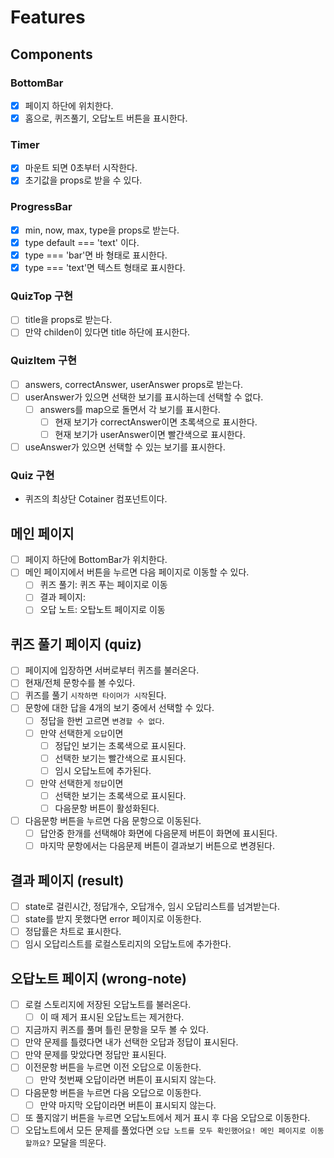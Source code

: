# Features

## Components

### BottomBar

- [x] 페이지 하단에 위치한다.
- [x] 홈으로, 퀴즈풀기, 오답노트 버튼을 표시한다.

### Timer

- [x] 마운트 되면 0초부터 시작한다.
- [x] 초기값을 props로 받을 수 있다.

### ProgressBar

- [x] min, now, max, type을 props로 받는다.
- [x] type default === 'text' 이다.
- [x] type === 'bar'면 바 형태로 표시한다.
- [x] type === 'text'면 텍스트 형태로 표시한다.

### QuizTop 구현

- [ ] title을 props로 받는다.
- [ ] 만약 childen이 있다면 title 하단에 표시한다.

### QuizItem 구현

- [ ] answers, correctAnswer, userAnswer props로 받는다.
- [ ] userAnswer가 있으면 선택한 보기를 표시하는데 선택할 수 없다.
  - [ ] answers를 map으로 돌면서 각 보기를 표시한다.
    - [ ] 현재 보기가 correctAnswer이면 초록색으로 표시한다.
    - [ ] 현재 보기가 userAnswer이면 빨간색으로 표시한다.
- [ ] useAnswer가 있으면 선택할 수 있는 보기를 표시한다.

### Quiz 구현

- 퀴즈의 최상단 Cotainer 컴포넌트이다.

## 메인 페이지

- [ ] 페이지 하단에 BottomBar가 위치한다.
- [ ] 메인 페이지에서 버튼을 누르면 다음 페이지로 이동할 수 있다.
  - [ ] 퀴즈 풀기: 퀴즈 푸는 페이지로 이동
  - [ ] 결과 페이지:
  - [ ] 오답 노트: 오탑노트 페이지로 이동

## 퀴즈 풀기 페이지 (quiz)

- [ ] 페이지에 입장하면 서버로부터 퀴즈를 불러온다.
- [ ] 현재/전체 문항수를 볼 수있다.
- [ ] 퀴즈를 풀기 `시작하면 타이머가 시작`된다.
- [ ] 문항에 대한 답을 4개의 보기 중에서 선택할 수 있다.
  - [ ] 정답을 한번 고르면 `변경할 수 없다`.
  - [ ] 만약 선택한게 `오답`이면
    - [ ] 정답인 보기는 초록색으로 표시된다.
    - [ ] 선택한 보기는 빨간색으로 표시된다.
    - [ ] 임시 오답노트에 추가된다.
  - [ ] 만약 선택한게 `정답`이면
    - [ ] 선택한 보기는 초록색으로 표시된다.
    - [ ] 다음문항 버튼이 활성화된다.
- [ ] 다음문항 버튼을 누르면 다음 문항으로 이동된다.
  - [ ] 답안중 한개를 선택해야 화면에 다음문제 버튼이 화면에 표시된다.
  - [ ] 마지막 문항에서는 다음문제 버튼이 결과보기 버튼으로 변경된다.

## 결과 페이지 (result)

- [ ] state로 걸린시간, 정답개수, 오답개수, 임시 오답리스트를 넘겨받는다.
- [ ] state를 받지 못했다면 error 페이지로 이동한다.
- [ ] 정답률은 차트로 표시한다.
- [ ] 임시 오답리스트를 로컬스토리지의 오답노트에 추가한다.

## 오답노트 페이지 (wrong-note)

- [ ] 로컬 스토리지에 저장된 오답노트를 불러온다.
  - [ ] 이 때 제거 표시된 오답노트는 제거한다.
- [ ] 지금까지 퀴즈를 풀며 틀린 문항을 모두 볼 수 있다.
- [ ] 만약 문제를 틀렸다면 내가 선택한 오답과 정답이 표시된다.
- [ ] 만약 문제를 맞았다면 정답만 표시된다.
- [ ] 이전문항 버튼을 누르면 이전 오답으로 이동한다.
  - [ ] 만약 첫번째 오답이라면 버튼이 표시되지 않는다.
- [ ] 다음문항 버튼을 누르면 다음 오답으로 이동한다.
  - [ ] 만약 마지막 오답이라면 버튼이 표시되지 않는다.
- [ ] 또 풀지않기 버튼을 누르면 오답노트에서 제거 표시 후 다음 오답으로 이동한다.
- [ ] 오답노트에서 모든 문제를 풀었다면 `오답 노트를 모두 확인했어요! 메인 페이지로 이동할까요?` 모달을 띄운다.

